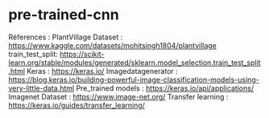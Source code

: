 # pre-trained-cnn

Réferences : 
PlantVillage Dataset : https://www.kaggle.com/datasets/mohitsingh1804/plantvillage
train_test_split: https://scikit-learn.org/stable/modules/generated/sklearn.model_selection.train_test_split.html
Keras : https://keras.io/
Imagedatagenerator : https://blog.keras.io/building-powerful-image-classification-models-using-very-little-data.html
Pre_trained models : https://keras.io/api/applications/
Imagenet Dataset : https://www.image-net.org/
Transfer learning : https://keras.io/guides/transfer_learning/
